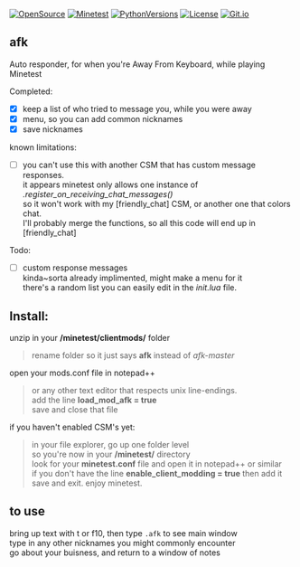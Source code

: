 [![OpenSource](https://img.shields.io/badge/Open-Source-orange.svg)](https://github.com/doyousketch2)  [![Minetest](https://img.shields.io/badge/Download-Minetest-brightgreen.svg)](https://www.minetest.net)  [![PythonVersions](https://img.shields.io/badge/Lua-LuaJIT-blue.svg)](https://www.lua.org)  [![License](https://img.shields.io/badge/license-GPL-lightgrey.svg)](https://www.gnu.org/licenses/gpl-3.0.en.html)  [![Git.io](https://img.shields.io/badge/Git.io-fxYWo-233139.svg)](https://git.io/fxYWo) 


## afk  
Auto responder, for when you're Away From Keyboard, while playing Minetest

Completed:
- [x] keep a list of who tried to message you, while you were away
- [x] menu, so you can add common nicknames
- [x] save nicknames
 
known limitations:  
- [ ] you can't use this with another CSM that has custom message responses.  
  it appears minetest only allows one instance of  *.register_on_receiving_chat_messages()*  
  so it won't work with my [friendly_chat] CSM, or another one that colors chat.    
  I'll probably merge the functions, so all this code will end up in [friendly_chat]  

Todo:  
- [ ] custom response messages  
  kinda~sorta already implimented, might make a menu for it  
  there's a random list you can easily edit in the *init.lua* file.  

## Install:  
unzip in your **/minetest/clientmods/** folder  
> rename folder so it just says **afk** instead of *afk-master*  

open your mods.conf file in notepad++  
> or any other text editor that respects unix line-endings.  
> add the line **load_mod_afk = true**  
> save and close that file

if you haven't enabled CSM's yet:
> in your file explorer, go up one folder level  
> so you're now in your **/minetest/** directory  
> look for your **minetest.conf** file and open it in notepad++ or similar  
> if you don't have the line **enable_client_modding = true** then add it  
> save and exit.  enjoy minetest.  

## to use  
bring up text with t or f10,  then type `.afk` to see main window  
type in any other nicknames you might commonly encounter  
go about your buisness, and return to a window of notes  
